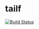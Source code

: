 # tailf

[![Build Status](https://travis-ci.org/weihualiu/tailf.svg?branch=master)](https://travis-ci.org/weihualiu/tailf)


